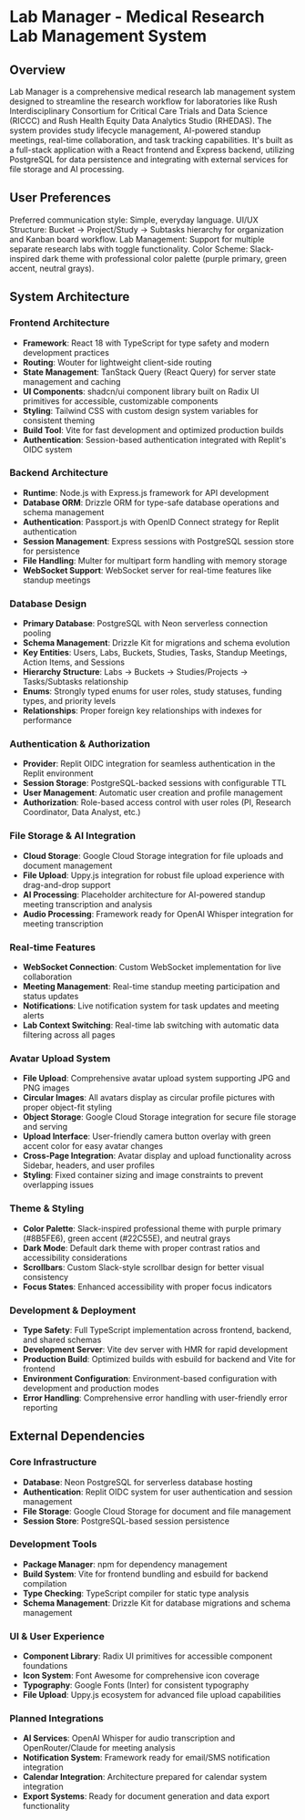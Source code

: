 # Lab Manager - Medical Research Lab Management System

## Overview

Lab Manager is a comprehensive medical research lab management system designed to streamline the research workflow for laboratories like Rush Interdisciplinary Consortium for Critical Care Trials and Data Science (RICCC) and Rush Health Equity Data Analytics Studio (RHEDAS). The system provides study lifecycle management, AI-powered standup meetings, real-time collaboration, and task tracking capabilities. It's built as a full-stack application with a React frontend and Express backend, utilizing PostgreSQL for data persistence and integrating with external services for file storage and AI processing.

## User Preferences

Preferred communication style: Simple, everyday language.
UI/UX Structure: Bucket → Project/Study → Subtasks hierarchy for organization and Kanban board workflow.
Lab Management: Support for multiple separate research labs with toggle functionality.
Color Scheme: Slack-inspired dark theme with professional color palette (purple primary, green accent, neutral grays).

## System Architecture

### Frontend Architecture
- **Framework**: React 18 with TypeScript for type safety and modern development practices
- **Routing**: Wouter for lightweight client-side routing
- **State Management**: TanStack Query (React Query) for server state management and caching
- **UI Components**: shadcn/ui component library built on Radix UI primitives for accessible, customizable components
- **Styling**: Tailwind CSS with custom design system variables for consistent theming
- **Build Tool**: Vite for fast development and optimized production builds
- **Authentication**: Session-based authentication integrated with Replit's OIDC system

### Backend Architecture
- **Runtime**: Node.js with Express.js framework for API development
- **Database ORM**: Drizzle ORM for type-safe database operations and schema management
- **Authentication**: Passport.js with OpenID Connect strategy for Replit authentication
- **Session Management**: Express sessions with PostgreSQL session store for persistence
- **File Handling**: Multer for multipart form handling with memory storage
- **WebSocket Support**: WebSocket server for real-time features like standup meetings

### Database Design
- **Primary Database**: PostgreSQL with Neon serverless connection pooling
- **Schema Management**: Drizzle Kit for migrations and schema evolution
- **Key Entities**: Users, Labs, Buckets, Studies, Tasks, Standup Meetings, Action Items, and Sessions
- **Hierarchy Structure**: Labs → Buckets → Studies/Projects → Tasks/Subtasks relationship
- **Enums**: Strongly typed enums for user roles, study statuses, funding types, and priority levels
- **Relationships**: Proper foreign key relationships with indexes for performance

### Authentication & Authorization
- **Provider**: Replit OIDC integration for seamless authentication in the Replit environment
- **Session Storage**: PostgreSQL-backed sessions with configurable TTL
- **User Management**: Automatic user creation and profile management
- **Authorization**: Role-based access control with user roles (PI, Research Coordinator, Data Analyst, etc.)

### File Storage & AI Integration
- **Cloud Storage**: Google Cloud Storage integration for file uploads and document management
- **File Upload**: Uppy.js integration for robust file upload experience with drag-and-drop support
- **AI Processing**: Placeholder architecture for AI-powered standup meeting transcription and analysis
- **Audio Processing**: Framework ready for OpenAI Whisper integration for meeting transcription

### Real-time Features
- **WebSocket Connection**: Custom WebSocket implementation for live collaboration
- **Meeting Management**: Real-time standup meeting participation and status updates
- **Notifications**: Live notification system for task updates and meeting alerts
- **Lab Context Switching**: Real-time lab switching with automatic data filtering across all pages

### Avatar Upload System
- **File Upload**: Comprehensive avatar upload system supporting JPG and PNG images
- **Circular Images**: All avatars display as circular profile pictures with proper object-fit styling
- **Object Storage**: Google Cloud Storage integration for secure file storage and serving
- **Upload Interface**: User-friendly camera button overlay with green accent color for easy avatar changes
- **Cross-Page Integration**: Avatar display and upload functionality across Sidebar, headers, and user profiles
- **Styling**: Fixed container sizing and image constraints to prevent overlapping issues

### Theme & Styling
- **Color Palette**: Slack-inspired professional theme with purple primary (#8B5FE6), green accent (#22C55E), and neutral grays
- **Dark Mode**: Default dark theme with proper contrast ratios and accessibility considerations
- **Scrollbars**: Custom Slack-style scrollbar design for better visual consistency
- **Focus States**: Enhanced accessibility with proper focus indicators

### Development & Deployment
- **Type Safety**: Full TypeScript implementation across frontend, backend, and shared schemas
- **Development Server**: Vite dev server with HMR for rapid development
- **Production Build**: Optimized builds with esbuild for backend and Vite for frontend
- **Environment Configuration**: Environment-based configuration with development and production modes
- **Error Handling**: Comprehensive error handling with user-friendly error reporting

## External Dependencies

### Core Infrastructure
- **Database**: Neon PostgreSQL for serverless database hosting
- **Authentication**: Replit OIDC system for user authentication and session management
- **File Storage**: Google Cloud Storage for document and file management
- **Session Store**: PostgreSQL-based session persistence

### Development Tools
- **Package Manager**: npm for dependency management
- **Build System**: Vite for frontend bundling and esbuild for backend compilation
- **Type Checking**: TypeScript compiler for static type analysis
- **Schema Management**: Drizzle Kit for database migrations and schema management

### UI & User Experience
- **Component Library**: Radix UI primitives for accessible component foundations
- **Icon System**: Font Awesome for comprehensive icon coverage
- **Typography**: Google Fonts (Inter) for consistent typography
- **File Upload**: Uppy.js ecosystem for advanced file upload capabilities

### Planned Integrations
- **AI Services**: OpenAI Whisper for audio transcription and OpenRouter/Claude for meeting analysis
- **Notification System**: Framework ready for email/SMS notification integration
- **Calendar Integration**: Architecture prepared for calendar system integration
- **Export Systems**: Ready for document generation and data export functionality